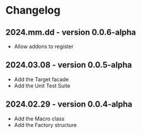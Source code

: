 # Changelog

## 2024.mm.dd - version 0.0.6-alpha

* Allow addons to register

## 2024.03.08 - version 0.0.5-alpha

* Add the Target facade
* Add the Unit Test Suite

## 2024.02.29 - version 0.0.4-alpha

* Add the Macro class
* Add the Factory structure